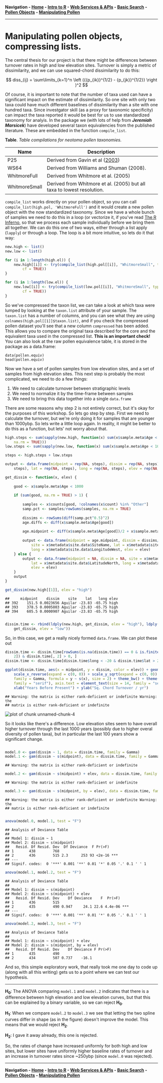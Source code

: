 **Navigation - [Home](https://github.com/SimonGoring/Neotoma-Workshop_Oct2013/blob/master/README.md) - [Intro to R](https://github.com/SimonGoring/Neotoma-Workshop_Oct2013/blob/master/IntroToR/IntroR_1.md) - [Web Services & APIs](https://github.com/SimonGoring/Neotoma-Workshop_Oct2013/blob/master/WebServices/WebServices.md) - [Basic Search](https://github.com/SimonGoring/Neotoma-Workshop_Oct2013/blob/master/BasicSearches/BasicSearches.md) - [Pollen Objects](https://github.com/SimonGoring/Neotoma-Workshop_Oct2013/blob/master/PollenObjects.md) - [Manipulating Pollen](https://github.com/SimonGoring/Neotoma-Workshop_Oct2013/blob/master/ManipulatingPollen.md)**

-----------------------------------




Manipulating pollen objects, compressing lists.
========================================================

The central thesis for our project is that there might be differences between turnover rates in high and low elevation sites.  Turnover is simply a metric of dissimilarity, and we can use squared-chord dissimilarity to do this:

$$ diss_{ij} = \sum\limits_{k=1}^n \left ({{p_{ik}}^{1/2} - {p_{jk}}^{1/2}}  \right )^2 $$

Of course, it is important to note that the number of taxa used can have a significant impact on the estimate of dissimilarity.  So one site with only two taxa could have much different baselines of dissimilarity than a site with one hundred taxa.  Since investgator skill (as a proxy for taxonomic specificity) can impact the taxa reported it would be best for us to use standardized taxonomy for analyis.  In the package we (with lots of help from _**Jeremiah Marsicek**_) have developed several taxon equivalencies from the published literature.  These are embedded in the function `compile_list`.

**Table**. *Table compilations for neotoma pollen taxonomies.*

Name | Description
---- | -----------
P25  | Derived from Gavin et al ([2003](http://dx.doi.org/10.1016/S0033-5894%2803%2900088-7))
WS64 | Derived from Williams and Shuman (2008).
WhitmoreFull | Derived from Whitmore et al. (2005)
WhitmoreSmall | Derived from Whitmore et al. (2005) but all taxa to lowest resolution.

`compile_list` works directly on your pollen object, so you can call `compile_list(high.pol, 'WhitmoreFull')` and it would create a new pollen object with the now standardized taxonomy.  Since we have a whole bunch of samples we need to do this in a loop (or vectorize it, if you've read [The R Inferno](http://www.burns-stat.com/documents/books/the-r-inferno/), so that we process each sample individually before we bring them all together.  We can do this one of two ways, either through a list apply (`lapply`) or through a loop.  The loop is a bit more intuitive, so lets do it that way:


```r
new.high <- list()
new.low <- list()

for (i in 1:length(high.el)) {
    new.high[[i]] <- try(compile_list(high.pol[[i]], "WhitmoreSmall", type = TRUE, 
        cf = TRUE))
}

for (i in 1:length(low.el)) {
    new.low[[i]] <- try(compile_list(low.pol[[i]], "WhitmoreSmall", type = TRUE, 
        cf = TRUE))
}
```


So we've compressed the taxon list, we can take a look at which taxa were lumped by looking at the `taxon.list` attribute of your sample.  The `taxon.list` has a number of columns, and you can see what they are using `colnames(high.pol[[1]]$taxon.list)`, and if you check the compressed pollen dataset you'll see that a new column `compressed` has been added.  This allows you to compare the original taxa described for the core and the equivalent taxa used in the compressed list.  **This is an important check!**  You can also look at the raw pollen equivalence table, it is stored in the package as a data.frame:

```
data(pollen.equiv)
head(pollen.equiv)
```

Now we have a set of pollen samples from low elevation sites, and a set of samples from high elevation sites.  This next step is probably the most complicated, we need to do a few things:

1.  We need to calculate turnover between stratigraphic levels
2.  We need to normalize it by the time-frame between samples
3.  We need to bring this data together into a single `data.frame`

There are some reasons why step 2 is not entirely correct, but it's okay for the purposes of this workshop.  So lets go step by step.  First we need to calculate the turnover, but we're only doing it for samples that are younger than 1000ybp.  So lets write a little loop again.  In reality, it might be better to do this as a function, but lets' not worry about that.


```r
high.steps <- sum(sapply(new.high, function(x) sum(x$sample.meta$Age < 1000, 
    na.rm = TRUE)))
low.steps <- sum(sapply(new.low, function(x) sum(x$sample.meta$Age < 1000, na.rm = TRUE)))

steps <- high.steps + low.steps

output <- data.frame(midpoint = rep(NA, steps), dissim = rep(NA, steps), site = rep(NA, 
    steps), lat = rep(NA, steps), long = rep(NA, steps), elev = rep(NA, steps))

get_dissim <- function(x, elev) {
    
    good <- x$sample.meta$Age < 1000
    
    if (sum(good, na.rm = TRUE) > 1) {
        
        samples <- x$counts[good, !colnames(x$count) %in% "Other"]
        samp.pct <- samples/rowSums(samples, na.rm = TRUE)
        
        dissims <- rowSums(diff(samp.pct^0.5)^2)
        age.diffs <- diff(x$sample.meta$Age[good])
        
        age.midpoint <- diff(x$sample.meta$Age[good])/2 + x$sample.meta$Age[good][-sum(good)]
        
        output <- data.frame(midpoint = age.midpoint, dissim = dissims/age.diffs, 
            site = x$metadata$site.data$SiteName, lat = x$metadata$site.data$LatitudeNorth, 
            long = x$metadata$site.data$LongitudeWest, elev = elev)
    } else {
        output <- data.frame(midpoint = NA, dissim = NA, site = x$metadata$site.data$SiteName, 
            lat = x$metadata$site.data$LatitudeNorth, long = x$metadata$site.data$LongitudeWest, 
            elev = elev)
    }
    output
}

get_dissim(new.high[[1]], elev = "high")
```

```
##     midpoint    dissim    site    lat   long elev
## 392    151.5 0.0023656 Aguilar -23.83 -65.75 high
## 393    378.5 0.0005803 Aguilar -23.83 -65.75 high
## 394    605.5 0.0000907 Aguilar -23.83 -65.75 high
```

```r

dissim.time <- rbind(ldply(new.high, get_dissim, elev = "high"), ldply(new.low, 
    get_dissim, elev = "low"))
```


So, in this case, we get a really nicely formed `data.frame`. We can plot these out


```r
dissim.time <- dissim.time[rowSums(is.na(dissim.time)) == 0 & is.finite(dissim.time[, 
    2]) & dissim.time[, 2] > 0, ]
dissim.time <- dissim.time[dissim.time$long < -20 & dissim.time$lat > 20, ]

ggplot(dissim.time, aes(x = midpoint, y = dissim, color = elev)) + geom_point() + 
    scale_x_reverse(expand = c(0, 0)) + scale_y_sqrt(expand = c(0, 0)) + geom_smooth(method = "gam", 
    family = Gamma, formula = y ~ s(x), size = 2) + theme_bw() + theme(text = element_text(size = 24, 
    family = "serif"), axis.text = element_text(size = 14, family = "serif")) + 
    xlab("Years Before Present") + ylab("Sq. Chord Turnover / yr")
```

```
## Warning: the matrix is either rank-deficient or indefinite Warning: the
## matrix is either rank-deficient or indefinite
```

![plot of chunk unnamed-chunk-4](figure/unnamed-chunk-4.png) 


So it looks like there's a difference.  Low elevation sites seem to have overall higher turnover through the last 1000 years (possibly due to higher overal diversity of pollen taxa), but in particular the last 100 years show a significant change.  


```r

model.0 <- gam(dissim ~ 1, data = dissim.time, family = Gamma)
model.1 <- gam(dissim ~ s(midpoint), data = dissim.time, family = Gamma)
```

```
## Warning: the matrix is either rank-deficient or indefinite
```

```r
model.2 <- gam(dissim ~ s(midpoint) + elev, data = dissim.time, family = Gamma)
```

```
## Warning: the matrix is either rank-deficient or indefinite
```

```r
model.3 <- gam(dissim ~ s(midpoint, by = elev), data = dissim.time, family = Gamma)
```

```
## Warning: the matrix is either rank-deficient or indefinite Warning: the
## matrix is either rank-deficient or indefinite
```

```r

anova(model.0, model.1, test = "F")
```

```
## Analysis of Deviance Table
## 
## Model 1: dissim ~ 1
## Model 2: dissim ~ s(midpoint)
##   Resid. Df Resid. Dev  Df Deviance  F Pr(>F)    
## 1       438        768                           
## 2       436        515 2.3      253 93 <2e-16 ***
## ---
## Signif. codes:  0 '***' 0.001 '**' 0.01 '*' 0.05 '.' 0.1 ' ' 1
```

```r
anova(model.1, model.2, test = "F")
```

```
## Analysis of Deviance Table
## 
## Model 1: dissim ~ s(midpoint)
## Model 2: dissim ~ s(midpoint) + elev
##   Resid. Df Resid. Dev    Df Deviance    F  Pr(>F)    
## 1       436        515                                
## 2       435        490 0.947     24.1 22.6 4.4e-06 ***
## ---
## Signif. codes:  0 '***' 0.001 '**' 0.01 '*' 0.05 '.' 0.1 ' ' 1
```

```r
anova(model.2, model.3, test = "F")
```

```
## Analysis of Deviance Table
## 
## Model 1: dissim ~ s(midpoint) + elev
## Model 2: dissim ~ s(midpoint, by = elev)
##   Resid. Df Resid. Dev    Df Deviance F Pr(>F)
## 1       435        490                        
## 2       434        507 0.737    -16.1
```


And so, this simple exploratory work, that really took me one day to code up (along with all this writing) gets us to a point where we can test our hypothesis.

--------

**H<sub>0</sub>**: The ANOVA comparing `model.1` and `model.2` indicates that there is a difference between high elevation and low elevation curves, but that this can be explained by a binary variable, so we can reject **H<sub>0</sub>**.

**H<sub>1</sub>**: When we compare `model.2` to `model.3` we see that letting the two spline curves differ in shape (as in the figure) doesn't improve the model.  This means that we would reject **H<sub>2</sub>**.  

**H<sub>2</sub>**:  I gave it away already, this one is rejected.

So, the rates of change have increased uniformly for both high and low sites, but lower sites have uniformly higher baseline rates of turnover and an increase in turnover rates since ~250ybp (since `model.0` was rejected).

-----------------

**Navigation - [Home](https://github.com/SimonGoring/Neotoma-Workshop_Oct2013/blob/master/README.md) - [Intro to R](https://github.com/SimonGoring/Neotoma-Workshop_Oct2013/blob/master/IntroToR/IntroR_1.md) - [Web Services & APIs](https://github.com/SimonGoring/Neotoma-Workshop_Oct2013/blob/master/WebServices/WebServices.md) - [Basic Search](https://github.com/SimonGoring/Neotoma-Workshop_Oct2013/blob/master/BasicSearches/BasicSearches.md) - [Pollen Objects](https://github.com/SimonGoring/Neotoma-Workshop_Oct2013/blob/master/PollenObjects/PollenObjects.md) - [Manipulating Pollen](https://github.com/SimonGoring/Neotoma-Workshop_Oct2013/blob/master/ManipulatingPollen/manipulating.pollen.md)**
